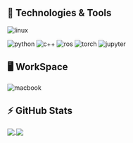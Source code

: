 <!--<p align="center">
  <a href="https://www.youtube.com/watch?v=oyA8odjCzZ4"><img src="https://img.shields.io/badge/GIT%20GUD-R%20U%20CASUL%3F-yellow?style=for-the-badge" alt="git_gud"/></a>
</p>-->

<!--
### Hi there 👋
**mcarfagno/mcarfagno** is a ✨ _special_ ✨ repository because its `README.md` (this file) appears on your GitHub profile.Here are some ideas to get you started:- 🔭 I'm currently working on ...
- 🌱 I'm currently learning ...
- 👯 I'm looking to collaborate on ...
- 🤔 I'm looking for help with ...
- 💬 Ask me about ...
- 📫 How to reach me: ...
- 😄 Pronouns: ...
- ⚡ Fun fact: ...
-->

## 🔧 Technologies & Tools
![linux](https://img.shields.io/badge/Linux-informational?style=for-the-badge&logo=linux&logoColor=white&color=d70a53)
<!--![macos](https://img.shields.io/badge/MacOS-informational?style=for-the-badge&logo=Apple&logoColor=white&color=4f5b66)-->
![python](https://img.shields.io/badge/python-%233776AB.svg?&style=for-the-badge&logo=python&logoColor=white)
![c++](https://img.shields.io/badge/c++%20-%2300599C.svg?&style=for-the-badge&logo=c%2B%2B&logoColor=white)
![ros](https://img.shields.io/badge/ROS-informational?&style=for-the-badge&color=000080)
![torch](https://img.shields.io/badge/PyTorch-informational?&style=for-the-badge&logo=PyTorch&logoColor=white&color=EE4C2C)
![jupyter](https://img.shields.io/badge/Jupyter-informational?&style=for-the-badge&logo=Jupyter&logoColor=white&color=F37626)

## :desktop_computer: WorkSpace
![macbook](https://img.shields.io/badge/apple-macbook%20pro%202016-%23999999.svg?&style=for-the-badge&logo=apple&logoColor=white)

## ⚡ GitHub Stats
<a href="https://github.com/mcarfagno/mcarfagno">
  
  <img align="center" src="https://github-readme-stats.vercel.app/api?username=mcarfagno&count_private=true&show_icons=true" />
  
</a>

<a href="https://github.com/mcarfagno/mcarfagno">
  
  <img align="center" src="https://github-readme-stats.vercel.app/api/top-langs/?username=mcarfagno&exclude_repo=utils,mcarfagno.github.io" />
  
</a>
